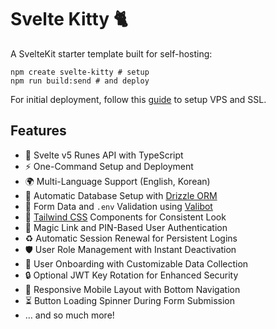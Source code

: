 # Svelte Kitty 🐈

A SvelteKit starter template built for self-hosting:

```shell
npm create svelte-kitty # setup
npm run build:send # and deploy
```

For initial deployment, follow this [guide](docs/deployment.md) to setup VPS and SSL.

## Features

- 🍊 Svelte v5 Runes API with TypeScript
- ⚡️ One-Command Setup and Deployment
- 🌍 Multi-Language Support (English, Korean)
- 🚀 Automatic Database Setup with [Drizzle ORM]
- 📝 Form Data and `.env` Validation using [Valibot]
- 🎨 [Tailwind CSS] Components for Consistent Look
- 🔑 Magic Link and PIN-Based User Authentication
- ♻️ Automatic Session Renewal for Persistent Logins
- 🛡️ User Role Management with Instant Deactivation
- 🙋 User Onboarding with Customizable Data Collection
- 🔒 Optional JWT Key Rotation for Enhanced Security
- 📱 Responsive Mobile Layout with Bottom Navigation
- ⏳ Button Loading Spinner During Form Submission
- … and so much more!

[Drizzle ORM]: https://orm.drizzle.team/
[Tailwind CSS]: https://tailwindcss.com/
[Valibot]: https://valibot.dev/
